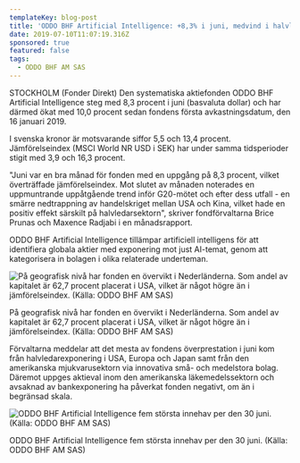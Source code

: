 ```yaml
---
templateKey: blog-post
title: 'ODDO BHF Artificial Intelligence: +8,3% i juni, medvind i halvledarsektorn'
date: 2019-07-10T11:07:19.316Z
sponsored: true
featured: false
tags:
  - ODDO BHF AM SAS
---
```

STOCKHOLM (Fonder Direkt) Den systematiska aktiefonden ODDO BHF Artificial Intelligence steg med 8,3 procent i juni (basvaluta dollar) och har därmed ökat med 10,0 procent sedan fondens första avkastningsdatum, den 16 januari 2019.



I svenska kronor är motsvarande siffor 5,5 och 13,4 procent. Jämförelseindex (MSCI World NR USD i SEK) har under samma tidsperioder stigit med 3,9 och 16,3 procent.



"Juni var en bra månad för fonden med en uppgång på 8,3 procent, vilket överträffade jämförelseindex. Mot slutet av månaden noterades en uppmuntrande uppåtgående trend inför G20-mötet och efter dess utfall - en smärre nedtrappning av handelskriget mellan USA och Kina, vilket hade en positiv effekt särskilt på halvledarsektorn", skriver fondförvaltarna Brice Prunas och Maxence Radjabi i en månadsrapport.



ODDO BHF Artificial Intelligence tillämpar artificiell intelligens för att identifiera globala aktier med exponering mot just AI-temat, genom att kategorisera in bolagen i olika relaterade underteman.

![På geografisk nivå har fonden en övervikt i Nederländerna. Som andel av kapitalet är 62,7 procent placerat i USA, vilket är något högre än i jämförelseindex. (Källa: ODDO BHF AM SAS)](/img/oddo10jul.png)

<span class="image-caption">På geografisk nivå har fonden en övervikt i Nederländerna. Som andel av kapitalet är 62,7 procent placerat i USA, vilket är något högre än i jämförelseindex. (Källa: ODDO BHF AM SAS)</span>

Förvaltarna meddelar att det mesta av fondens överprestation i juni kom från halvledarexponering i USA, Europa och Japan samt från den amerikanska mjukvarusektorn via innovativa små- och medelstora bolag. Däremot uppges aktieval inom den amerikanska läkemedelssektorn och avsaknad av bankexponering ha påverkat fonden negativt, om än i begränsad skala.

![ODDO BHF Artificial Intelligence fem största innehav per den 30 juni. (Källa: ODDO BHF AM SAS)](/img/oddo10jul2.png)

<span class="image-caption">ODDO BHF Artificial Intelligence fem största innehav per den 30 juni. (Källa: ODDO BHF AM SAS)</span>

